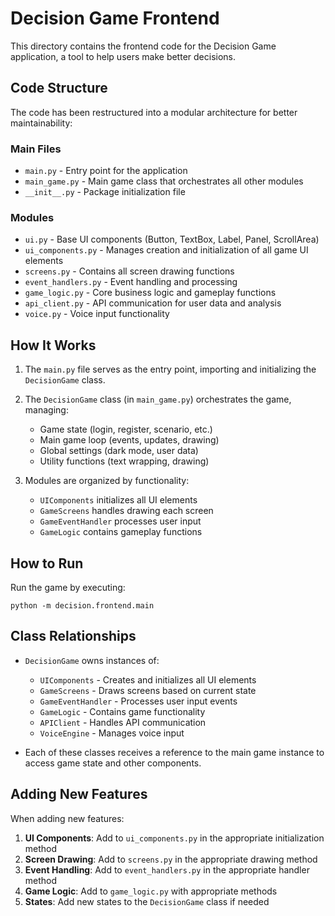 # Decision Game Frontend

This directory contains the frontend code for the Decision Game application, a tool to help users make better decisions.

## Code Structure

The code has been restructured into a modular architecture for better maintainability:

### Main Files
- `main.py` - Entry point for the application
- `main_game.py` - Main game class that orchestrates all other modules
- `__init__.py` - Package initialization file

### Modules
- `ui.py` - Base UI components (Button, TextBox, Label, Panel, ScrollArea)
- `ui_components.py` - Manages creation and initialization of all game UI elements
- `screens.py` - Contains all screen drawing functions
- `event_handlers.py` - Event handling and processing
- `game_logic.py` - Core business logic and gameplay functions
- `api_client.py` - API communication for user data and analysis
- `voice.py` - Voice input functionality

## How It Works

1. The `main.py` file serves as the entry point, importing and initializing the `DecisionGame` class.
2. The `DecisionGame` class (in `main_game.py`) orchestrates the game, managing:
   - Game state (login, register, scenario, etc.)
   - Main game loop (events, updates, drawing)
   - Global settings (dark mode, user data)
   - Utility functions (text wrapping, drawing)

3. Modules are organized by functionality:
   - `UIComponents` initializes all UI elements
   - `GameScreens` handles drawing each screen
   - `GameEventHandler` processes user input
   - `GameLogic` contains gameplay functions

## How to Run

Run the game by executing:
```
python -m decision.frontend.main
```

## Class Relationships

- `DecisionGame` owns instances of:
  - `UIComponents` - Creates and initializes all UI elements
  - `GameScreens` - Draws screens based on current state
  - `GameEventHandler` - Processes user input events
  - `GameLogic` - Contains game functionality
  - `APIClient` - Handles API communication
  - `VoiceEngine` - Manages voice input

- Each of these classes receives a reference to the main game instance to access game state and other components.

## Adding New Features

When adding new features:

1. **UI Components**: Add to `ui_components.py` in the appropriate initialization method
2. **Screen Drawing**: Add to `screens.py` in the appropriate drawing method
3. **Event Handling**: Add to `event_handlers.py` in the appropriate handler method
4. **Game Logic**: Add to `game_logic.py` with appropriate methods
5. **States**: Add new states to the `DecisionGame` class if needed 